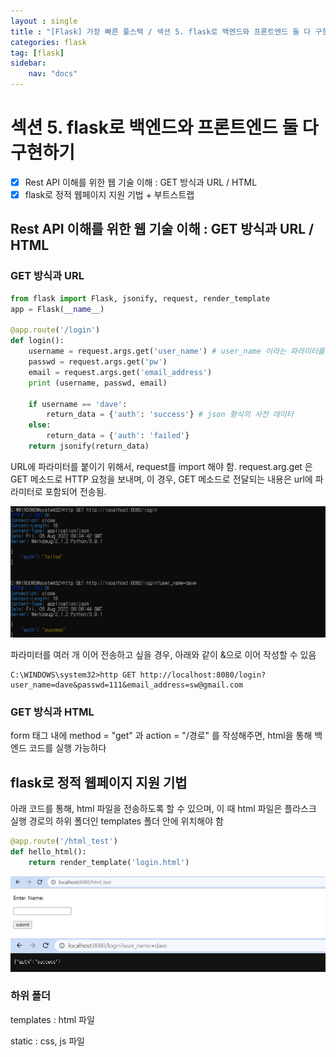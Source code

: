 ```yaml
---
layout : single
title : "[Flask] 가장 빠른 풀스택 / 섹션 5. flask로 백엔드와 프론트엔드 둘 다 구현하기"
categories: flask
tag: [flask]
sidebar:
    nav: "docs"
---
```


# 섹션 5. flask로 백엔드와 프론트엔드 둘 다 구현하기

-  [x] Rest API 이해를 위한 웹 기술 이해 : GET 방식과 URL / HTML
-  [x] flask로 정적 웹페이지 지원 기법 + 부트스트랩

## Rest API 이해를 위한 웹 기술 이해 : GET 방식과 URL / HTML

### GET 방식과 URL

```python
from flask import Flask, jsonify, request, render_template
app = Flask(__name__)

@app.route('/login')
def login():
    username = request.args.get('user_name') # user_name 이라는 파라미터를 받아 username에 저장
    passwd = request.args.get('pw')
    email = request.args.get('email_address')
    print (username, passwd, email)
    
    if username == 'dave':
        return_data = {'auth': 'success'} # json 형식의 사전 데이터
    else:
        return_data = {'auth': 'failed'}
    return jsonify(return_data)
```

URL에 파라미터를 붙이기 위해서, request를 import 해야 함. request.arg.get 은 GET 메소드로 HTTP 요청을 보내며, 이 경우, GET 메소드로 전달되는 내용은 url에 파라미터로 포함되어 전송됨. 

<img src = "/images/flask/6.png">

파라미터를 여러 개 이어 전송하고 싶을 경우, 아래와 같이 &으로 이어 작성할 수 있음

```
C:\WINDOWS\system32>http GET http://localhost:8080/login?user_name=dave&passwd=111&email_address=sw@gmail.com
```

### GET 방식과 HTML

form 태그 내에 method = "get" 과 action = "/경로" 를 작성해주면, html을 통해 백엔드 코드를 실행 가능하다

## flask로 정적 웹페이지 지원 기법

아래 코드를 통해, html 파일을 전송하도록 할 수 있으며, 이 때 html 파일은 플라스크 실행 경로의 하위 폴더인 templates 폴더 안에 위치해야 함

```python
@app.route('/html_test')
def hello_html():
    return render_template('login.html')
```

<img src = "/images/flask/7.png">

<img src = "/images/flask/8.png">

### 하위 폴더

templates : html 파일

static : css, js 파일